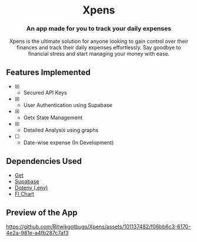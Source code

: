 
<h1 align="center" >
Xpens
</h1>
<h3 align="center">
An app made for you to track your daily expenses
</h3>
<p align="center"> Xpens is the ultimate solution for anyone looking to gain control over their finances and track their daily expenses effortlessly. Say goodbye to financial stress and start managing your money with ease.</p>

## Features Implemented
- [x] - Secured API Keys
- [x] - User Authentication using Supabase
- [x] - Getx State Management
- [x] - Detailed Analysis using graphs
- [ ] - Date-wise expense (In Development)

## Dependencies Used

- [Get](https://pub.dev/packages/get)
- [Supabase](https://pub.dev/packages/supabase_flutter)
- [Dotenv (.env)](https://pub.dev/packages/supabase_flutter)
- [Fl Chart](https://pub.dev/packages/fl_chart)

## Preview of the App

https://github.com/Ritwikgotbugs/Xpens/assets/101137482/f06bb6c3-6170-4e2a-981e-a4fb287c7af3


